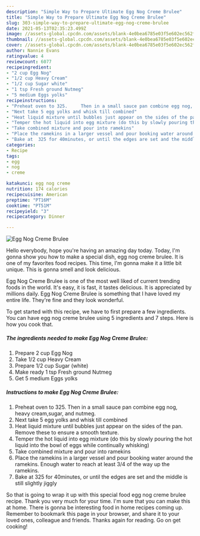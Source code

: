 ```yaml
---
description: "Simple Way to Prepare Ultimate Egg Nog Creme Brulee"
title: "Simple Way to Prepare Ultimate Egg Nog Creme Brulee"
slug: 303-simple-way-to-prepare-ultimate-egg-nog-creme-brulee
date: 2021-05-13T02:35:23.499Z
image: //assets-global.cpcdn.com/assets/blank-4e0bea6785e03f5e602ec562f230caae08da540cada707380b4fe1bbebba43da.png
thumbnail: //assets-global.cpcdn.com/assets/blank-4e0bea6785e03f5e602ec562f230caae08da540cada707380b4fe1bbebba43da.png
cover: //assets-global.cpcdn.com/assets/blank-4e0bea6785e03f5e602ec562f230caae08da540cada707380b4fe1bbebba43da.png
author: Nannie Evans
ratingvalue: 4
reviewcount: 6077
recipeingredient:
- "2 cup Egg Nog"
- "1/2 cup Heavy Cream"
- "1/2 cup Sugar white"
- "1 tsp Fresh ground Nutmeg"
- "5 medium Eggs yolks"
recipeinstructions:
- "Preheat oven to 325.     Then in a small sauce pan combine egg nog, heavy cream,sugar, and nutmeg."
- "Next take 5 egg yolks and whisk till combined"
- "Heat liquid mixture until bubbles just appear on the sides of the pan. Remove these to ensure a smooth texture."
- "Temper the hot liquid into egg mixture (do this by slowly pouring the hot liquid into the bowl of eggs while continually whisking)"
- "Take combined mixture and pour into ramekins"
- "Place the ramekins in a larger vessel and pour booking water around the ramekins. Enough water to reach at least 3/4 of the way up the ramekins."
- "Bake at  325 for 40minutes, or until the edges are set and the middle is still slightly jiggly"
categories:
- Recipe
tags:
- egg
- nog
- creme

katakunci: egg nog creme 
nutrition: 174 calories
recipecuisine: American
preptime: "PT16M"
cooktime: "PT51M"
recipeyield: "3"
recipecategory: Dinner

---
```



![Egg Nog Creme Brulee](//assets-global.cpcdn.com/assets/blank-4e0bea6785e03f5e602ec562f230caae08da540cada707380b4fe1bbebba43da.png)

Hello everybody, hope you're having an amazing day today. Today, I'm gonna show you how to make a special dish, egg nog creme brulee. It is one of my favorites food recipes. This time, I'm gonna make it a little bit unique. This is gonna smell and look delicious.

Egg Nog Creme Brulee is one of the most well liked of current trending foods in the world. It's easy, it is fast, it tastes delicious. It is appreciated by millions daily. Egg Nog Creme Brulee is something that I have loved my entire life. They're fine and they look wonderful.




To get started with this recipe, we have to first prepare a few ingredients. You can have egg nog creme brulee using 5 ingredients and 7 steps. Here is how you cook that.

<!--inarticleads1-->

##### The ingredients needed to make Egg Nog Creme Brulee:

1. Prepare 2 cup Egg Nog
1. Take 1/2 cup Heavy Cream
1. Prepare 1/2 cup Sugar (white)
1. Make ready 1 tsp Fresh ground Nutmeg
1. Get 5 medium Eggs yolks




<!--inarticleads2-->

##### Instructions to make Egg Nog Creme Brulee:

1. Preheat oven to 325.     Then in a small sauce pan combine egg nog, heavy cream,sugar, and nutmeg.
1. Next take 5 egg yolks and whisk till combined
1. Heat liquid mixture until bubbles just appear on the sides of the pan. Remove these to ensure a smooth texture.
1. Temper the hot liquid into egg mixture (do this by slowly pouring the hot liquid into the bowl of eggs while continually whisking)
1. Take combined mixture and pour into ramekins
1. Place the ramekins in a larger vessel and pour booking water around the ramekins. Enough water to reach at least 3/4 of the way up the ramekins.
1. Bake at  325 for 40minutes, or until the edges are set and the middle is still slightly jiggly




So that is going to wrap it up with this special food egg nog creme brulee recipe. Thank you very much for your time. I'm sure that you can make this at home. There is gonna be interesting food in home recipes coming up. Remember to bookmark this page in your browser, and share it to your loved ones, colleague and friends. Thanks again for reading. Go on get cooking!
